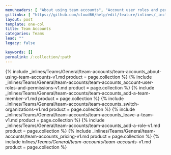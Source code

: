 ```yaml
---
menuheaders: [ "About using team accounts", "Account user roles and permissions", "Add a team member", "Switch organizations", "Leave a team", "Add a role", "Pricing", "* For each additional user." ]
gitlinks: [ "https://github.com/cloud66/help/edit/feature/inlines/_includes/_inlines/Teams/General/team-accounts/team-accounts_about-using-team-accounts-v1.md", "https://github.com/cloud66/help/edit/feature/inlines/_includes/_inlines/Teams/General/team-accounts/team-accounts_account-user-roles-and-permissions-v1.md", "https://github.com/cloud66/help/edit/feature/inlines/_includes/_inlines/Teams/General/team-accounts/team-accounts_add-a-team-member-v1.md", "https://github.com/cloud66/help/edit/feature/inlines/_includes/_inlines/Teams/General/team-accounts/team-accounts_switch-organizations-v1.md", "https://github.com/cloud66/help/edit/feature/inlines/_includes/_inlines/Teams/General/team-accounts/team-accounts_leave-a-team-v1.md", "https://github.com/cloud66/help/edit/feature/inlines/_includes/_inlines/Teams/General/team-accounts/team-accounts_add-a-role-v1.md", "https://github.com/cloud66/help/edit/feature/inlines/_includes/_inlines/Teams/General/team-accounts/team-accounts_pricing-v1.md", "https://github.com/cloud66/help/edit/feature/inlines/_includes/_inlines/Teams/General/team-accounts/team-accounts_-v1.md" ]
layout: post
template: one-col
title: Team Accounts
categories: Teams
lead: ""
legacy: false

keywords: []
permalink: /:collection/:path
---
```





<a href="#about-using-team-accounts"></a>{% include _inlines/Teams/General/team-accounts/team-accounts_about-using-team-accounts-v1.md  product = page.collection %}
<a href="#account-user-roles-and-permissions"></a>{% include _inlines/Teams/General/team-accounts/team-accounts_account-user-roles-and-permissions-v1.md  product = page.collection %}
<a href="#add-a-team-member"></a>{% include _inlines/Teams/General/team-accounts/team-accounts_add-a-team-member-v1.md  product = page.collection %}
<a href="#switch-organizations"></a>{% include _inlines/Teams/General/team-accounts/team-accounts_switch-organizations-v1.md  product = page.collection %}
<a href="#leave-a-team"></a>{% include _inlines/Teams/General/team-accounts/team-accounts_leave-a-team-v1.md  product = page.collection %}
<a href="#add-a-role"></a>{% include _inlines/Teams/General/team-accounts/team-accounts_add-a-role-v1.md  product = page.collection %}
<a href="#pricing"></a>{% include _inlines/Teams/General/team-accounts/team-accounts_pricing-v1.md  product = page.collection %}
<a href="#for-each-additional-user"></a>{% include _inlines/Teams/General/team-accounts/team-accounts_-v1.md  product = page.collection %}